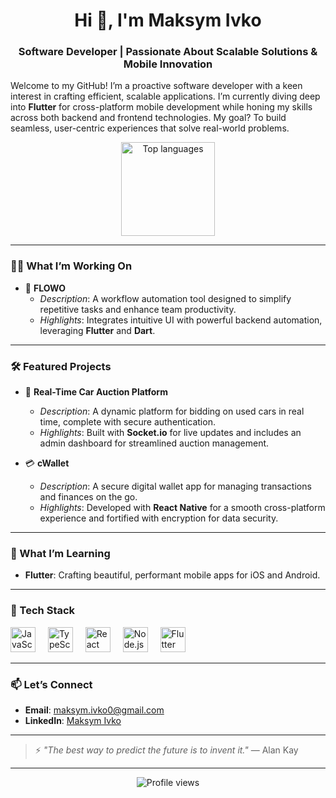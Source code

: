 <h1 align="center">Hi 👋, I'm Maksym Ivko</h1>
<h3 align="center">Software Developer | Passionate About Scalable Solutions & Mobile Innovation</h3>

<!-- Introduction section -->
<p align="left">
  Welcome to my GitHub! I’m a proactive software developer with a keen interest in crafting efficient, scalable applications. I’m currently diving deep into <strong>Flutter</strong> for cross-platform mobile development while honing my skills across both backend and frontend technologies. My goal? To build seamless, user-centric experiences that solve real-world problems.
</p>

<div align="center">
  <img src="https://github-readme-stats.vercel.app/api/top-langs?username=Zu9zwan9&locale=en&hide_title=false&layout=compact&card_width=320&langs_count=12&theme=dracula&hide_border=false" height="150" alt="Top languages" />
</div>

---

### 👨‍💻 What I’m Working On
- 🌊 **FLOWO**  
  - *Description*: A workflow automation tool designed to simplify repetitive tasks and enhance team productivity.  
  - *Highlights*: Integrates intuitive UI with powerful backend automation, leveraging **Flutter** and **Dart**.

---

### 🛠️ Featured Projects

- 🚗 **Real-Time Car Auction Platform**  
  - *Description*: A dynamic platform for bidding on used cars in real time, complete with secure authentication.  
  - *Highlights*: Built with **Socket.io** for live updates and includes an admin dashboard for streamlined auction management.

- 💳 **cWallet**  
  - *Description*: A secure digital wallet app for managing transactions and finances on the go.  
  - *Highlights*: Developed with **React Native** for a smooth cross-platform experience and fortified with encryption for data security.

---

### 🌱 What I’m Learning
- **Flutter**: Crafting beautiful, performant mobile apps for iOS and Android.   

---

### 🧰 Tech Stack
<div align="left">
  <img src="https://cdn.jsdelivr.net/gh/devicons/devicon/icons/javascript/javascript-original.svg" height="40" alt="JavaScript" title="JavaScript" />
  <img width="12" />
  <img src="https://cdn.jsdelivr.net/gh/devicons/devicon/icons/typescript/typescript-original.svg" height="40" alt="TypeScript" title="TypeScript" />
  <img width="12" />
  <img src="https://cdn.jsdelivr.net/gh/devicons/devicon/icons/react/react-original.svg" height="40" alt="React" title="React" />
  <img width="12" />
  <img src="https://cdn.jsdelivr.net/gh/devicons/devicon/icons/nodejs/nodejs-original.svg" height="40" alt="Node.js" title="Node.js" />
  <img width="12" />
  <img src="https://cdn.jsdelivr.net/gh/devicons/devicon/icons/flutter/flutter-original.svg" height="40" alt="Flutter" title="Flutter" />
</div>

---

### 📫 Let’s Connect
- **Email**: [maksym.ivko0@gmail.com](mailto:maksym.ivko0@gmail.com)  
- **LinkedIn**: [Maksym Ivko](https://www.linkedin.com/in/maksym-ivko)  

---

> ⚡ *"The best way to predict the future is to invent it."* — Alan Kay

---

<p align="center">
  <img src="https://komarev.com/ghpvc/?username=Zu9zwan9&style=flat-square&color=blue" alt="Profile views" />
</p>
